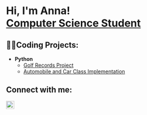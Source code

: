 <h1>Hi, I'm Anna! <br/><a href="https://github.com/annalucillebrewer">Computer Science Student</a>

<h2> 👩‍💻Coding Projects:</h2>

- <b>Python</b>
  - [Golf Records Project](https://github.com/annalucillebrewer/Golf.Records-Project)
  - [Automobile and Car Class Implementation](https://github.com/annalucillebrewer/Automobile-and-Car-Class-Implementation)

<h2>

<h2> Connect with me:</h2>

[<img align="left" alt="Anna Brewer | LinkedIn" width="22px" src="https://cdn.jsdelivr.net/npm/simple-icons@v3/icons/linkedin.svg" />][linkedin]

[linkedin]: https://www.linkedin.com/in/anna-brewer-b0922a317

<!--
**joshmadakor1/joshmadakor1** is a ✨ _special_ ✨ repository because its `README.md` (this file) appears on your GitHub profile.

Here are some ideas to get you started:

- 🔭 I’m currently working on ...
- 🌱 I’m currently learning ...
- 👯 I’m looking to collaborate on ...
- 🤔 I’m looking for help with ...
- 💬 Ask me about ...
- 📫 How to reach me: ...
- 😄 Pronouns: ...
- ⚡ Fun fact: ...
-->

